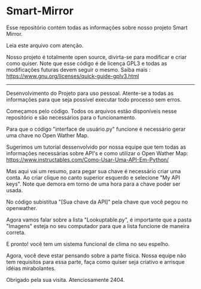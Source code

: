 # Smart-Mirror
Esse repositório contém todas as informações sobre nosso projeto Smart Mirror.

Leia este arquivo com atenção.

Nosso projeto é totalmente open source, divirta-se para modificar e criar como quiser.
Note que esse código é de licença GPL3 e todas as modificações futuras devem seguir o mesmo. 
Saiba mais : https://www.gnu.org/licenses/quick-guide-gplv3.html

---------------------------------------------------------------------------------------------------------------

Desenvolvimento do Projeto para uso pessoal.
Atente-se a todas as informações para que seja possível executar todo processo sem erros.


Começamos pelo código.
Todos os arquivos estão disponíveis nesse repositório e são necessários para o funcionamento.

Para que o código "interface de usuário.py" funcione é necessário gerar uma chave no Open
Wather Map. 

Sugerimos um tutorial dessenvolvido por nossa equipe que tem todas as informações necessárias
sobre API's e como utilizar o Open Wather Map: https://www.instructables.com/Como-Usar-Uma-API-Em-Python/

Mas aqui vai um resumo, para pegar sua chave é necessário criar uma conta. Ao criar clique no canto superior esquerdo e selecione "My API keys". Note que demora em torno de uma hora para a chave poder ser usada.

No código subistitua "[Sua chave da API]" pela chave que você pegou no openwather.

Agora vamos falar sobre a lista "Lookuptable.py", é importante que a pasta "Imagens" esteja no seu 
computador para que a lista funcione de maneira correta.

E pronto! você tem um sistema funcional de clima no seu espelho.

Agora, você deve estar pensando sobre a parte física. Nossa equipe não tem requisitos para essa parte, faça como quiser
seja criativo e arrisque idéias mirabolantes. 

Obrigado pela sua visita. Atenciosamente 2404.
